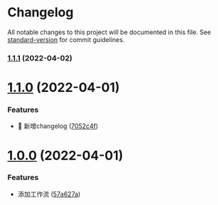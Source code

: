 # Changelog

All notable changes to this project will be documented in this file. See [standard-version](https://github.com/conventional-changelog/standard-version) for commit guidelines.

### [1.1.1](https://github.com/llyzmp/toys-ui/compare/v1.1.0...v1.1.1) (2022-04-02)

# [1.1.0](https://github.com/llyzmp/toys-ui/compare/v1.0.0...v1.1.0) (2022-04-01)


### Features

* 🚀 新增changelog ([7052c4f](https://github.com/llyzmp/toys-ui/commit/7052c4f02c148f1fdb3eca9469b5b0c7ea94ccb4))



# [1.0.0](https://github.com/llyzmp/toys-ui/compare/57a627ab6c5e1248bdfbe73c36b997827a136e88...v1.0.0) (2022-04-01)


### Features

* 添加工作流 ([57a627a](https://github.com/llyzmp/toys-ui/commit/57a627ab6c5e1248bdfbe73c36b997827a136e88))
